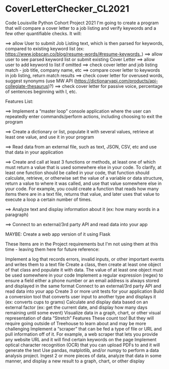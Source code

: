 # CoverLetterChecker_CL2021
Code Louisville Python Cohort Project 2021
I'm going to create a program that will compare a cover letter to a job listing and verify keywords and a few other quantifiable checks. It will:

==> allow User to submit Job Listing text, which is then parsed for keywords, compared to existing keyword list (ex: https://www.jobscan.co/blog/resume-words/#resume-keywords_)
==> allow user to see parsed keyword list or submit existing Cover Letter
==> allow user to add keyword to list if omitted
==> check cover letter and job listing match - job title, company name, etc
==> compare cover letter to keywords in job listing, return match results
==> check cover letter for overused words, suggest synonyms (use MW API (https://dictionaryapi.com/products/api-collegiate-thesaurus)?)
==> check cover letter for passive voice, percentage of sentences beginning with I, etc. 


Features List:

==> Implement a “master loop” console application where the user can repeatedly enter commands/perform actions, including choosing to exit the program

==> Create a dictionary or list, populate it with several values, retrieve at least one value, and use it in your program

==> Read data from an external file, such as text, JSON, CSV, etc and use that data in your application

==> Create and call at least 3 functions or methods, at least one of which must return a value that is used somewhere else in your code. To clarify, at least one function should be called in your code, that function should calculate, retrieve, or otherwise set the value of a variable or data structure, return a value to where it was called, and use that value somewhere else in your code. For example, you could create a function that reads how many items there are in a text file, returns that value, and later uses that value to execute a loop a certain number of times.

==> Analyze text and display information about it (ex: how many words in a paragraph)

==> Connect to an external/3rd party API and read data into your app

MAYBE: Create a web app version of it using Flask










These Items are in the Project requirements but I'm not using them at this time - leaving them here for future reference:

Implement a log that records errors, invalid inputs, or other important events and writes them to a text file
Create a class, then create at least one object of that class and populate it with data. The value of at least one object must be used somewhere in your code
Implement a regular expression (regex) to ensure a field either a phone number or an email address is always stored and displayed in the same format
Connect to an external/3rd party API and read data into your app
Create 3 or more unit tests for your application
Build a conversion tool that converts user input to another type and displays it (ex: converts cups to grams)
Calculate and display data based on an external factor (ex: get the current date, and display how many days remaining until some event)
Visualize data in a graph, chart, or other visual representation of data
“Stretch” Features
These count too! But they will require going outside of Treehouse to learn about and may be more challenging
Implement a “scraper” that can be fed a type of file or URL and pull information off of it. For example, a web scraper that lets you provide any website URL and it will find certain keywords on the page
Implement optical character recognition (OCR) that you can upload PDFs to and it will generate the text 
Use pandas, matplotlib, and/or numpy to perform a data analysis project. Ingest 2 or more pieces of data, analyze that data in some manner, and display a new result to a graph, chart, or other display
